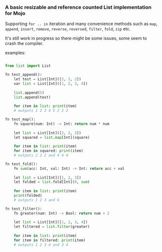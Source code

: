 ### A basic resizable and reference counted List implementation for Mojo
Supporting `for .. in` iteration and many convenience methods such as `map`, `append`, `insert`, `remove`, `reverse`, `reversed`, `filter`, `fold`, `zip` etc.

It's still work in progress so there might be some issues, some seem to crash the compiler.

examples:
```py

from list import List

fn test_append():
    let test = List[Int]([2, 2, 2])
    var list = List[Int]([1, 2, 3, 4])
    
    list.append(5)
    list.append(test)
    
    for item in list: print(item)
    # outputs 1 2 3 4 5 2 2 2

fn test_map():
    fn square(num: Int) -> Int: return num * num
    
    let list = List[Int]([2, 2, 2])
    let squared = list.map[Int](square)
    
    for item in list: print(item)
    for item in squared: print(item)
    # outputs 2 2 2 and 4 4 4

fn test_fold():
    fn sum(acc: Int, val: Int) -> Int: return acc + val
    
    let list = List[Int]([1, 2, 3])
    let folded = list.fold[Int](0, sum)
    
    for item in list: print(item)
    print(folded)
    # outputs 1 2 3 and 6

fn test_filter():
    fn greater(num: Int) -> Bool: return num > 2
    
    let list = List[Int]([1, 2, 3, 4])
    let filtered = list.filter(greater)
    
    for item in list: print(item)
    for item in filtered: print(item)
    # outputs 1 2 3 4 and 3 4
```
